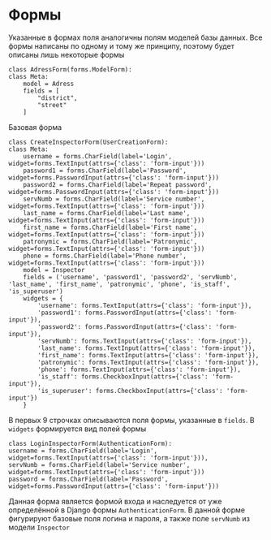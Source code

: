 # Формы

Указанные в формах поля аналогичны полям моделей базы данных. Все формы написаны по одному и тому же принципу, поэтому будет описаны лишь некоторые формы

    class AdressForm(forms.ModelForm):
    class Meta:
        model = Adress
        fields = [
            "district",
            "street"
        ]

Базовая форма

    class CreateInspectorForm(UserCreationForm):
    class Meta:
        username = forms.CharField(label='Login', widget=forms.TextInput(attrs={'class': 'form-input'}))
        password1 = forms.CharField(label='Password', widget=forms.PasswordInput(attrs={'class': 'form-input'}))
        password2 = forms.CharField(label='Repeat password', widget=forms.PasswordInput(attrs={'class': 'form-input'}))
        servNumb = forms.CharField(label='Service number', widget=forms.TextInput(attrs={'class': 'form-input'}))
        last_name = forms.CharField(label='Last name', widget=forms.TextInput(attrs={'class': 'form-input'}))
        first_name = forms.CharField(label='First name', widget=forms.TextInput(attrs={'class': 'form-input'}))
        patronymic = forms.CharField(label='Patronymic', widget=forms.TextInput(attrs={'class': 'form-input'}))
        phone = forms.CharField(label='Phone number', widget=forms.TextInput(attrs={'class': 'form-input'}))
        model = Inspector
        fields = ('username', 'password1', 'password2', 'servNumb', 'last_name', 'first_name', 'patronymic', 'phone', 'is_staff', 'is_superuser')
        widgets = {
            'username': forms.TextInput(attrs={'class': 'form-input'}),
            'password1': forms.PasswordInput(attrs={'class': 'form-input'}),
            'password2': forms.PasswordInput(attrs={'class': 'form-input'}),
            'servNumb': forms.TextInput(attrs={'class': 'form-input'}),
            'last_name': forms.TextInput(attrs={'class': 'form-input'}),
            'first_name': forms.TextInput(attrs={'class': 'form-input'}),
            'patronymic': forms.TextInput(attrs={'class': 'form-input'}),
            'phone': forms.TextInput(attrs={'class': 'form-input'}),
            'is_staff': forms.CheckboxInput(attrs={'class': 'form-input'}),
            'is_superuser': forms.CheckboxInput(attrs={'class': 'form-input'})
        }

В первых 9 строчках описываются поля формы, указанные в `fields`. В `widgets` формируется вид полей формы


    class LoginInspectorForm(AuthenticationForm):
    username = forms.CharField(label='Login', widget=forms.TextInput(attrs={'class': 'form-input'})),
    servNumb = forms.CharField(label='Service number', widget=forms.TextInput(attrs={'class': 'form-input'}))
    password = forms.CharField(label='Password', widget=forms.PasswordInput(attrs={'class': 'form-input'}))


Данная форма является формой входа и наследуется от уже определённой в Django формы `AuthenticationForm`. В данной форме фигурируют базовые поля логина и пароля, а также поле `servNumb` из модели `Inspector`
